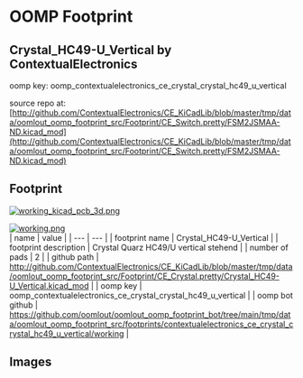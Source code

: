 # OOMP Footprint  
## Crystal_HC49-U_Vertical  by ContextualElectronics  
  
oomp key: oomp_contextualelectronics_ce_crystal_crystal_hc49_u_vertical  
  
source repo at: [http://github.com/ContextualElectronics/CE_KiCadLib/blob/master/tmp/data/oomlout_oomp_footprint_src/Footprint/CE_Switch.pretty/FSM2JSMAA-ND.kicad_mod](http://github.com/ContextualElectronics/CE_KiCadLib/blob/master/tmp/data/oomlout_oomp_footprint_src/Footprint/CE_Switch.pretty/FSM2JSMAA-ND.kicad_mod)  
## Footprint  
  
[![working_kicad_pcb_3d.png](working_kicad_pcb_3d_600.png)](working_kicad_pcb_3d.png)  
  
[![working.png](working_600.png)](working.png)  
| name | value | 
| --- | --- | 
| footprint name | Crystal_HC49-U_Vertical | 
| footprint description | Crystal Quarz HC49/U vertical stehend | 
| number of pads | 2 | 
| github path | http://github.com/ContextualElectronics/CE_KiCadLib/blob/master/tmp/data/oomlout_oomp_footprint_src/Footprint/CE_Crystal.pretty/Crystal_HC49-U_Vertical.kicad_mod | 
| oomp key | oomp_contextualelectronics_ce_crystal_crystal_hc49_u_vertical | 
| oomp bot github | https://github.com/oomlout/oomlout_oomp_footprint_bot/tree/main/tmp/data/oomlout_oomp_footprint_src/footprints/contextualelectronics_ce_crystal_crystal_hc49_u_vertical/working | 
## Images  

